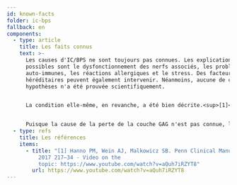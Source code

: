 ```yaml
---
id: known-facts
folder: ic-bps
fallback: en
components:
  - type: article
    title: Les faits connus
    text: >-
      Les causes d'IC/BPS ne sont toujours pas connues. Les explications
      possibles sont le dysfonctionnement des nerfs associés, les problèmes
      auto-immunes, les réactions allergiques et le stress. Des facteurs
      héréditaires peuvent également intervenir. Néanmoins, aucune de ces
      hypothèses n'a été prouvée scientifiquement.


      La condition elle-même, en revanche, a été bien décrite.<sup>[1]</sup> Les symptômes surviennent en raison de l'état inadéquat de la muqueuse de la vessie et de la partie supérieure de l'urètre. La couche de mucus superficielle saine de la muqueuse - qui se compose de glycosaminoglycane ou GAG - empêche les sels, les acides et autres produits métaboliques (présents naturellement dans l'urine) de pénétrer dans les couches plus profondes de la paroi de la vessie et d'irriter les récepteurs de douleur sous la muqueuse. Dans IC/BPS, cette couche GAG ​​est endommagée et permet aux composants décrits ci-dessus d'atteindre les récepteurs. Le résultat est une inflammation stérile - dans laquelle aucune bactérie n'est présente - qui peut également se propager aux couches les plus profondes de la paroi de la vessie et entraîner une augmentation de la quantité de mastocytes. Ces cellules produisent de l'histamine, ce qui augmente la douleur. L'irritation constante augmente le nombre de récepteurs de douleur, ce qui aggrave les symptômes. Si l'inflammation persiste pendant des années, d'autres éléments des tissus conjonctifs s'accumulent dans le tissu œdémateux, ce qui fait perdre à la paroi de la vessie ses propriétés élastiques. À la fin de ce processus, une vessie en phase terminale peut se développer (une vessie rigide de très faible capacité), ce qui est une condition irréversible. La paroi de la vessie épaisse et rigide comprime lentement les uretères et, par conséquent, une insuffisance rénale peut apparaître.


      Puisque la cause de la perte de la couche GAG ​​n'est pas connue, la prévention du CI/SVD est impossible. De plus, il n'y a pas de thérapie disponible qui guérisse la maladie totalement. Le diagnostic précoce et le traitement approprié peuvent arrêter la progression du CI/SVD.
  - type: refs
    title: Les références
    items:
      - title: "[1] Hanno PM, Wein AJ, Malkowicz SB. Penn Clinical Manual of Urology
          2017 217–34 - Video on the
          topic: https://www.youtube.com/watch?v=aQuh7iRZYT8"
        url: https://www.youtube.com/watch?v=aQuh7iRZYT8
---
```

